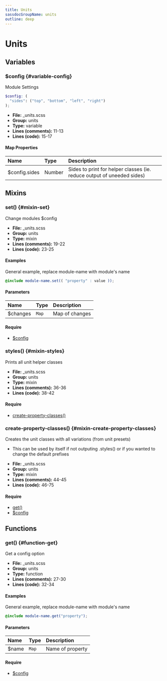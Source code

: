 ```yaml
---
title: Units
sassdocGroupName: units
outline: deep
---
```



# Units





## Variables




###  $config <Badge text="variable" type="tip" vertical="top" /><Badge text="Map" type="warning" vertical="top" />  {#variable-config} 

  

Module Settings
    
    

``` scss
$config: (
  "sides": ("top", "bottom", "left", "right")
);
```
  


<SassdocDetails summaryText="Meta Information">

- **File:** _units.scss
- **Group:** units
- **Type:** variable
- **Lines (comments):** 11-13
- **Lines (code):** 15-17

</SassdocDetails>
    
    

#### Map Properties


|Name|Type|Description|
|:--|:--|:--|
|$config.sides|Number|Sides to print for helper classes (ie. reduce output of uneeded sides)|

    
  

## Mixins




###  set() <Badge text="mixin" type="tip" vertical="top" />  {#mixin-set} 

  

Change modules $config
    
    


<SassdocDetails summaryText="Meta Information">

- **File:** _units.scss
- **Group:** units
- **Type:** mixin
- **Lines (comments):** 19-22
- **Lines (code):** 23-25

</SassdocDetails>
    
    

#### Examples

General example, replace module-name with module's name      


``` scss
@include module-name.set(( "property" : value ));
```
  



      

#### Parameters


|Name|Type|Description|
|:--|:--|:--|
|$changes|`Map`|Map of changes|

    

#### Require

- [$config](/scss/helpers/units/#variable-config)
  


###  styles() <Badge text="mixin" type="tip" vertical="top" />  {#mixin-styles} 

  

Prints all unit helper classes
    
    


<SassdocDetails summaryText="Meta Information">

- **File:** _units.scss
- **Group:** units
- **Type:** mixin
- **Lines (comments):** 36-36
- **Lines (code):** 38-42

</SassdocDetails>
    
    

#### Require

- [create-property-classes()](/scss/helpers/units/#mixin-create-property-classes)
  


###  create-property-classes() <Badge text="mixin" type="tip" vertical="top" />  {#mixin-create-property-classes} 

  

Creates the unit classes with all variations (from unit presets)
- This can be used by itself if not outputing .styles() or if you wanted to change the default prefixes
    
    


<SassdocDetails summaryText="Meta Information">

- **File:** _units.scss
- **Group:** units
- **Type:** mixin
- **Lines (comments):** 44-45
- **Lines (code):** 46-75

</SassdocDetails>
    
    

#### Require

- [get()](/scss/helpers/units/#function-get)
- [$config](/scss/helpers/units/#variable-config)
  
  

## Functions




###  get() <Badge text="function" type="tip" vertical="top" />  {#function-get} 

  

Get a config option
    
    


<SassdocDetails summaryText="Meta Information">

- **File:** _units.scss
- **Group:** units
- **Type:** function
- **Lines (comments):** 27-30
- **Lines (code):** 32-34

</SassdocDetails>
    
    

#### Examples

General example, replace module-name with module's name      


``` scss
@include module-name.get("property");
```
  



      

#### Parameters


|Name|Type|Description|
|:--|:--|:--|
|$name|`Map`|Name of property|

    

#### Require

- [$config](/scss/helpers/units/#variable-config)
  
  


<script>

  import SassdocPreview from "@ulu/vitepress-sassdoc/lib/assets/components/SassdocPreview.vue";
  import SassdocDetails from "@ulu/vitepress-sassdoc/lib/assets/components/SassdocDetails.vue";
  const sassdocGroup = [{"groupName":"units","id":"variable-config","uid":"units-variable-config","title":"$config","groupPath":"/scss/helpers/units/","path":"/scss/helpers/units/#variable-config"},{"groupName":"units","id":"mixin-set","uid":"units-mixin-set","title":"set()","groupPath":"/scss/helpers/units/","path":"/scss/helpers/units/#mixin-set","previewsByIndex":{}},{"groupName":"units","id":"function-get","uid":"units-function-get","title":"get()","groupPath":"/scss/helpers/units/","path":"/scss/helpers/units/#function-get","previewsByIndex":{}},{"groupName":"units","id":"mixin-styles","uid":"units-mixin-styles","title":"styles()","groupPath":"/scss/helpers/units/","path":"/scss/helpers/units/#mixin-styles"},{"groupName":"units","id":"mixin-create-property-classes","uid":"units-mixin-create-property-classes","title":"create-property-classes()","groupPath":"/scss/helpers/units/","path":"/scss/helpers/units/#mixin-create-property-classes"}];
  export default {
    components: {
      SassdocPreview,
      SassdocDetails
    },
    provide: {
      getSassdocItem(uid) {
        return sassdocGroup.find(item => item.uid === uid);
      },
      getSassdocGroup() {
        return sassdocGroup;
      },
      sassdocPreviewOptions: JSON.parse(
        decodeURIComponent(
          `%7B%22previewStyles%22%3A%22%5Cn%20%20%20%20height%3A%2020em%3B%5Cn%20%20%20%20width%3A%20100%25%3B%5Cn%20%20%20%20border%3A%20none%3B%5Cn%20%20%20%20background-color%3A%20%23f9f9f9%3B%5Cn%20%20%20%20border-radius%3A%206px%3B%5Cn%20%20%20%20padding%3A%2012px%3B%5Cn%20%20%20%20margin%3A%201.5em%200%3B%5Cn%20%20%22%2C%22previewHead%22%3A%22%5Cn%20%20%20%20%3Ctitle%3EULU%20Example%3C%2Ftitle%3E%20%5Cn%20%20%20%20%3Cmeta%20charset%3D%5C%22utf-8%5C%22%3E%20%5Cn%20%20%20%20%3Cmeta%20name%3D%5C%22viewport%5C%22%20content%3D%5C%22width%3Ddevice-width%2C%20initial-scale%3D1%5C%22%3E%20%5Cn%20%20%20%20%3Clink%20rel%3D%5C%22stylesheet%5C%22%20href%3D%5C%22%2Ffrontend%2Fulu-frontend.min.css%5C%22%3E%5Cn%20%20%22%2C%22previewScripts%22%3A%22%5Cn%20%20%20%20%3Cscript%20src%3D%5C%22%2Ffrontend%2Fulu-frontend.min.js%5C%22%3E%3C%2Fscript%3E%5Cn%20%20%22%7D`
        )
      )
    }
  }

</script>  
  
  